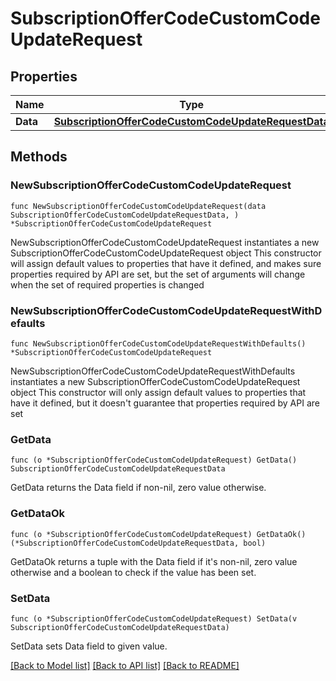 # SubscriptionOfferCodeCustomCodeUpdateRequest

## Properties

Name | Type | Description | Notes
------------ | ------------- | ------------- | -------------
**Data** | [**SubscriptionOfferCodeCustomCodeUpdateRequestData**](SubscriptionOfferCodeCustomCodeUpdateRequestData.md) |  | 

## Methods

### NewSubscriptionOfferCodeCustomCodeUpdateRequest

`func NewSubscriptionOfferCodeCustomCodeUpdateRequest(data SubscriptionOfferCodeCustomCodeUpdateRequestData, ) *SubscriptionOfferCodeCustomCodeUpdateRequest`

NewSubscriptionOfferCodeCustomCodeUpdateRequest instantiates a new SubscriptionOfferCodeCustomCodeUpdateRequest object
This constructor will assign default values to properties that have it defined,
and makes sure properties required by API are set, but the set of arguments
will change when the set of required properties is changed

### NewSubscriptionOfferCodeCustomCodeUpdateRequestWithDefaults

`func NewSubscriptionOfferCodeCustomCodeUpdateRequestWithDefaults() *SubscriptionOfferCodeCustomCodeUpdateRequest`

NewSubscriptionOfferCodeCustomCodeUpdateRequestWithDefaults instantiates a new SubscriptionOfferCodeCustomCodeUpdateRequest object
This constructor will only assign default values to properties that have it defined,
but it doesn't guarantee that properties required by API are set

### GetData

`func (o *SubscriptionOfferCodeCustomCodeUpdateRequest) GetData() SubscriptionOfferCodeCustomCodeUpdateRequestData`

GetData returns the Data field if non-nil, zero value otherwise.

### GetDataOk

`func (o *SubscriptionOfferCodeCustomCodeUpdateRequest) GetDataOk() (*SubscriptionOfferCodeCustomCodeUpdateRequestData, bool)`

GetDataOk returns a tuple with the Data field if it's non-nil, zero value otherwise
and a boolean to check if the value has been set.

### SetData

`func (o *SubscriptionOfferCodeCustomCodeUpdateRequest) SetData(v SubscriptionOfferCodeCustomCodeUpdateRequestData)`

SetData sets Data field to given value.



[[Back to Model list]](../README.md#documentation-for-models) [[Back to API list]](../README.md#documentation-for-api-endpoints) [[Back to README]](../README.md)


